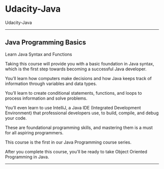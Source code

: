 # Udacity-Java
Udacity-Java



-------

## Java Programming Basics
Learn Java Syntax and Functions

Taking this course will provide you with a basic foundation in Java syntax, which is the first step towards becoming a successful Java developer. 

You’ll learn how computers make decisions and how Java keeps track of information through variables and data types. 

You’ll learn to create conditional statements, functions, and loops to process information and solve problems. 

You’ll even learn to use IntelliJ, a Java IDE (Integrated Development Environment) that professional developers use, to build, compile, and debug your code. 

These are foundational programming skills, and mastering them is a must for all aspiring programmers. 

This course is the first in our Java Programming course series. 

After you complete this course, you'll be ready to take Object Oriented Programming in Java.

-------



